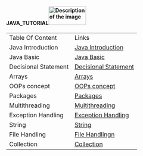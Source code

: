 #### JAVA_TUTORIAL<img src="https://github.com/rhushikesh2000/JAVA_TUTORIAL_/assets/124034778/d47d9442-fada-4c11-9751-3c2ab8afec35" alt="Description of the image" width="100" height="50">

 <!DOCTYPE html>
<html>
<head>


</head>
<body>

<table>
  <tr>
    <td>Table Of Content </td>
    <td>Links</td>
  </tr>
 <tr>
    <td>Java Introduction</td>
    <td><a href="https://github.com/rhushikesh2000/JAVA_TUTORIAL_/tree/main/001-Java%20Introduction">Java Introduction</a></td>
  </tr>
  <tr>
    <td>Java Basic</td>
    <td><a href=https://github.com/rhushikesh2000/JAVA_TUTORIAL_/tree/main/002-Java%20Basic>Java Basic</a></td>
  </tr>
  <tr>
    <td>Decisional Statement</td>
    <td><a href=https://github.com/rhushikesh2000/JAVA_TUTORIAL_/tree/main/003-Java%20Decisional%20Statement>Decisional Statement</a></td>
  </tr>
  <tr>
    <td>Arrays</td>
    <td><a href=https://github.com/rhushikesh2000/JAVA_TUTORIAL_/tree/main/004-%20Java%20Arrays>Arrays</a></td>
  </tr>
  <tr>
    <td>OOPs concept</td>
    <td><a href="https://github.com/rhushikesh2000/JAVA_TUTORIAL_/tree/main/005-Java%20OOPs">OOPs concept</a></td>
  </tr>
  <tr>
    <td>Packages</td>
    <td><a href="https://github.com/rhushikesh2000/JAVA_TUTORIAL_/tree/main/006-%20Java%20Packages">Packages</a></td>
  </tr>
  <tr>
    <td> Multithreading</td>
    <td><a href="https://github.com/rhushikesh2000/JAVA_TUTORIAL_/tree/main/007-Java%20Multithreading"> Multithreading</a></td>
  </tr>
  <tr>
    <td>Exception Handling</td>
    <td><a href="https://github.com/rhushikesh2000/JAVA_TUTORIAL_/tree/main/008-Java%20Exception%20Handling">Exception Handling</a></td>
  </tr>
  <tr>
    <td>String</td>
    <td><a href="https://github.com/rhushikesh2000/JAVA_TUTORIAL_/tree/main/009-Java%20String">String</a></td>
  </tr>
  <tr>
    <td> File Handling</td>
    <td><a href="https://github.com/rhushikesh2000/JAVA_TUTORIAL_/tree/main/010%20Java%20File%20Handling"> File Handlingn</a></td>
  </tr>
  <tr>
    <td>Collection</td>
    <td><a href="https://github.com/rhushikesh2000/JAVA_TUTORIAL_/tree/main/011-Java%20Collection">Collection</a></td>
  </tr>
</table>

</body>
</html>

